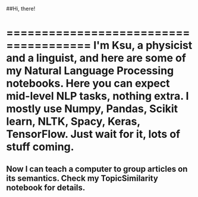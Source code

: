 ##Hi, there!


======================================
I'm Ksu, a physicist and a linguist, and here are some of my Natural Language Processing notebooks.
Here you can expect mid-level NLP tasks, nothing extra. 
I mostly use **Numpy**, **Pandas**, **Scikit learn**, **NLTK**, **Spacy**, **Keras**, **TensorFlow**. Just wait for it, lots of stuff coming. 
======================================

## Now I can teach a computer to group articles on its semantics. Check my TopicSimilarity notebook for details.




